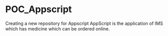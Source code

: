 # POC_Appscript
Creating a new repository for Appscript
AppScript is the application of IMS which has medicine which can be ordered online.
